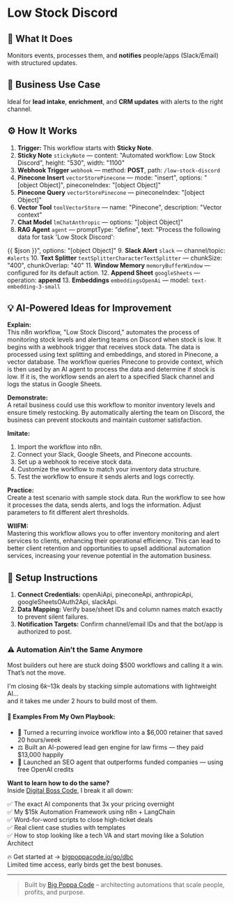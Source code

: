 # Low Stock Discord
  ## 🚀 What It Does
  Monitors events, processes them, and **notifies** people/apps (Slack/Email) with structured updates.
  
  ## 💼 Business Use Case
  Ideal for **lead intake**, **enrichment**, and **CRM updates** with alerts to the right channel.
  
  ## ⚙️ How It Works
  1. **Trigger:** This workflow starts with **Sticky Note**.
  2. **Sticky Note** `stickyNote` — content: "Automated workflow: Low Stock Discord", height: "530", width: "1100"
3. **Webhook Trigger** `webhook` — method: **POST**, path: `/low-stock-discord`
4. **Pinecone Insert** `vectorStorePinecone` — mode: "insert", options: "[object Object]", pineconeIndex: "[object Object]"
5. **Pinecone Query** `vectorStorePinecone` — pineconeIndex: "[object Object]"
6. **Vector Tool** `toolVectorStore` — name: "Pinecone", description: "Vector context"
7. **Chat Model** `lmChatAnthropic` — options: "[object Object]"
8. **RAG Agent** `agent` — promptType: "define", text: "Process the following data for task 'Low Stock Discord':

{{ $json }}", options: "[object Object]"
9. **Slack Alert** `slack` — channel/topic: `#alerts`
10. **Text Splitter** `textSplitterCharacterTextSplitter` — chunkSize: "400", chunkOverlap: "40"
11. **Window Memory** `memoryBufferWindow` — configured for its default action.
12. **Append Sheet** `googleSheets` — operation: **append**
13. **Embeddings** `embeddingsOpenAi` — model: `text-embedding-3-small`
  
  ## 💡 AI-Powered Ideas for Improvement
  **Explain:**  
This n8n workflow, "Low Stock Discord," automates the process of monitoring stock levels and alerting teams on Discord when stock is low. It begins with a webhook trigger that receives stock data. The data is processed using text splitting and embeddings, and stored in Pinecone, a vector database. The workflow queries Pinecone to provide context, which is then used by an AI agent to process the data and determine if stock is low. If it is, the workflow sends an alert to a specified Slack channel and logs the status in Google Sheets.

**Demonstrate:**  
A retail business could use this workflow to monitor inventory levels and ensure timely restocking. By automatically alerting the team on Discord, the business can prevent stockouts and maintain customer satisfaction.

**Imitate:**  
1. Import the workflow into n8n.  
2. Connect your Slack, Google Sheets, and Pinecone accounts.  
3. Set up a webhook to receive stock data.  
4. Customize the workflow to match your inventory data structure.  
5. Test the workflow to ensure it sends alerts and logs correctly.

**Practice:**  
Create a test scenario with sample stock data. Run the workflow to see how it processes the data, sends alerts, and logs the information. Adjust parameters to fit different alert thresholds.

**WIIFM:**  
Mastering this workflow allows you to offer inventory monitoring and alert services to clients, enhancing their operational efficiency. This can lead to better client retention and opportunities to upsell additional automation services, increasing your revenue potential in the automation business.
  
  ## 🔧 Setup Instructions
  1. **Connect Credentials:** openAiApi, pineconeApi, anthropicApi, googleSheetsOAuth2Api, slackApi.
2. **Data Mapping:** Verify base/sheet IDs and column names match exactly to prevent silent failures.
3. **Notification Targets:** Confirm channel/email IDs and that the bot/app is authorized to post.
  
### ⚠️ Automation Ain’t the Same Anymore

Most builders out here are stuck doing $500 workflows and calling it a win.  
That’s not the move.  

I'm closing $6k–$13k deals by stacking simple automations with lightweight AI...  
and it takes me under 2 hours to build most of them.

#### 🧠 Examples From My Own Playbook:
- 🔁 Turned a recurring invoice workflow into a $6,000 retainer that saved 20 hours/week  
- ⚖️ Built an AI-powered lead gen engine for law firms — they paid $13,000 happily  
- 🚀 Launched an SEO agent that outperforms funded companies — using free OpenAI credits  

**Want to learn how to do the same?**  
Inside [Digital Boss Code](https://bigpoppacode.io/go/dbc), I break it all down:

✅ The exact AI components that 3x your pricing overnight  
✅ My $15k Automation Framework using n8n + LangChain  
✅ Word-for-word scripts to close high-ticket deals  
✅ Real client case studies with templates  
✅ How to stop looking like a tech VA and start moving like a Solution Architect  

🔥 Get started at → [bigpoppacode.io/go/dbc](https://bigpoppacode.io/go/dbc)  
Limited time access, early birds get the best bonuses.

---
> Built by [Big Poppa Code](https://bigpoppacode.io) – architecting automations that scale people, profits, and purpose.
  